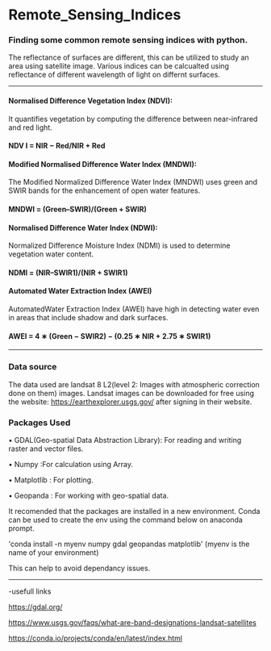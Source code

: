 # Remote_Sensing_Indices

### Finding some common remote sensing indices with python.
The reflectance of surfaces are different, this can be utilized to study an area using satellite image. Various indices can be calcualted using reflectance of different wavelength of light on differnt surfaces.

_______________________________________________________________________________________________
#### Normalised Difference Vegetation Index (NDVI):
It quantifies vegetation by computing the difference between near-infrared and red light.
#### NDV I = NIR − Red/NIR + Red

#### Modified Normalised Difference Water Index (MNDWI):
The Modified Normalized Difference Water Index (MNDWI) uses green and SWIR bands for the enhancement of open water features.
#### MNDWI = (Green–SWIR)/(Green + SWIR)

#### Normalised Difference Water Index (NDWI):
Normalized Difference Moisture Index (NDMI) is used to determine vegetation water content.
#### NDMI = (NIR–SWIR1)/(NIR + SWIR1)

#### Automated Water Extraction Index (AWEI)
AutomatedWater Extraction Index (AWEI) have high in detecting water even in areas that include shadow and dark surfaces.
#### AWEI = 4 ∗ (Green − SWIR2) − (0.25 ∗ NIR + 2.75 ∗ SWIR1)
_______________________________________________________________________________________________

### Data source
The data used are landsat 8 L2(level 2: Images with atmospheric correction done on them) images.
Landsat images can be downloaded for free using the website: https://earthexplorer.usgs.gov/
after signing in their website.

### Packages Used

• GDAL(Geo-spatial Data Abstraction Library): For reading and writing raster and vector files.

• Numpy :For calculation using Array.

• Matplotlib : For plotting.

• Geopanda : For working with geo-spatial data.

It recomended that the packages are installed in a new environment. Conda can be used to create the env using the command below on anaconda prompt.

'conda install -n myenv numpy gdal geopandas matplotlib' (myenv is the name of your environment)

This can help to avoid dependancy issues.

________________________________________________
-usefull links

https://gdal.org/

https://www.usgs.gov/faqs/what-are-band-designations-landsat-satellites

https://conda.io/projects/conda/en/latest/index.html


